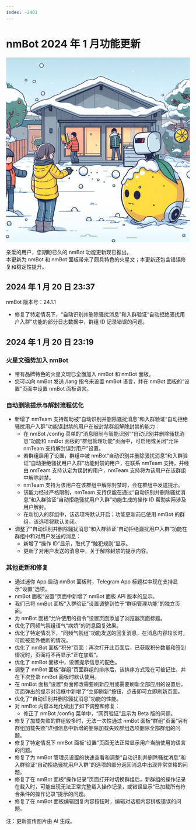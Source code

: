 ```yaml
---
index: -2401
---
```


# nmBot 2024 年 1 月功能更新

![更新宣传图](../img/update-pictures/nmbot-2401-winter.jpg)

亲爱的用户，您期盼已久的 nmBot 功能更新现已推出。  
本更新为 nmBot 和 nmBot 面板带来了颇具特色的火星文；本更新还包含错误修复和稳定性提升。

## 2024 年 1 月 20 日 23:37
nmBot 版本号：24.1.1

- 修复了特定情况下，“自动识别并删除骚扰消息”和入群验证“自动拒绝骚扰用户入群”功能的部分日志数据中，群组 ID 记录错误的问题。

## 2024 年 1 月 20 日 23:19
### 火星文强势加入 nmBot
- 带有品牌特色的火星文现已全面加入 nmBot 和 nmBot 面板。
- 您可以向 nmBot 发送 /lang 指令来设置 nmBot 语言，并在 nmBot 面板的“设置”页面中设置 nmBot 面板语言。

### 自动删除提示与解封流程优化
- 新增了 nmTeam 支持帮助被“自动识别并删除骚扰消息”和入群验证“自动拒绝骚扰用户入群”功能误封禁的用户在被封禁群组解除封禁的能力：
    - 在 nmBot /config 菜单的“消息限制与智能识别”“自动识别并删除骚扰消息”功能和 nmBot 面板的“群组管理功能”页面中，可启用或关闭“允许 nmTeam 支持解封误封用户”设置。
    - 若群组启用了设置，群组中被 nmBot“自动识别并删除骚扰消息”和入群验证“自动拒绝骚扰用户入群”功能封禁的用户，在联系 nmTeam 支持，并经由 nmTeam 支持认定为误封的用户，nmTeam 支持将为该用户在该群组中解除封禁。
    - nmTeam 支持为该用户在该群组中解除封禁时，会在群组中发送提示。
    - 该能力经过严格限制，nmTeam 支持仅能在通过“自动识别并删除骚扰消息”和入群验证“自动拒绝骚扰用户入群”功能生成的操作 ID 帮助实际涉及用户解封。
    - 在新加入的群组中，该选项将默认开启；功能更新前已使用 nmBot 的群组，该选项将默认关闭。 
- 调整了“自动识别并删除骚扰消息”和入群验证“自动拒绝骚扰用户入群”功能在群组中和对用户发送的消息：
    - 新增了“操作 ID”显示，取代了“触犯规则”显示。
    - 更新了对用户发送的消息中，关于解除封禁的提示内容。

### 其他更新和修复
- 通过迷你 App 启动 nmBot 面板时，Telegram App 标题栏中现在支持显示“设置”选项。
- nmBot 面板“设置”页面中新增了 nmBot 面板 API 版本的显示。
- 我们已将 nmBot 面板“入群验证”设置调整到位于“群组管理功能”的独立页面。
- 为 nmBot 面板“允许使用的指令”设置页面添加了浏览器页面标题。
- 优化了同频气氛组语气“病娇”的消息回复效果。
- 优化了特定情况下，“同频气氛组”功能发送的回复消息，在消息内容较长时，可能被意外截断的情况。
- 优化了 nmBot 面板“积分”页面：再次打开此页面后，已获取积分数量和签到情况时，页面将不再显示“正在加载”。
- 优化了 nmBot 面板中，设置提示信息的配色。
- 调整了 nmBot 面板“群组”页面群组的排序后，该排序方式现在可被记住，并在下次登录 nmBot 面板时默认使用。
- 在 nmBot 面板“设置”页面修改需要刷新应用或需要刷新全部应用的设置后，页面弹出的提示对话框中新增了“立即刷新”按钮，点击即可立即刷新页面。
- 优化了“自动识别并删除骚扰消息”功能的性能。
- 对 nmBot 内容本地化做出了如下调整和修复：
    - 修正了 nmBot /config 菜单中，“网页验证”显示为 Beta 版的问题。
- 修复了加载失败的群组较多时，无法一次性通过 nmBot 面板“群组”页面“另有群组加载失败”详细信息中新增的删除加载失败群组选项删除全部群组的问题。
- 修复了特定情况下 nmBot 面板“设置”页面无法正常显示用户当前使用的语言的问题。
- 修复了为 nmBot 管理员设置的快速查看和调整“自动识别并删除骚扰消息”和入群验证“自动拒绝骚扰用户入群”的选项的部分返回消息中出现异常空格的问题。
- 修复了在 nmBot 面板“操作记录”页面打开时切换群组后，新群组的操作记录在载入时，可能出现无法正常完整载入操作记录，或错误显示“已加载所有符合条件的操作记录”提示的问题。
- 修复了在 nmBot 面板编辑回复内容按钮时，编辑对话框内容排版错误的问题。

注：更新宣传图片由 AI 生成。
